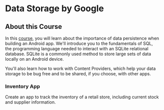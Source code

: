 # Data Storage by Google

## About this Course

In this [course](https://www.udacity.com/course/android-basics-data-storage--ud845), you will learn about the importance of data persistence when building an Android app. We'll introduce you to the fundamentals of SQL, the programming language needed to interact with an SQLite relational database. SQLite is a commonly used method to store large sets of data locally on an Android device.

You'll also learn how to work with Content Providers, which help your data storage to be bug free and to be shared, if you choose, with other apps.

### Inventory App

Create an app to track the inventory of a retail store, including current stock and supplier information.
